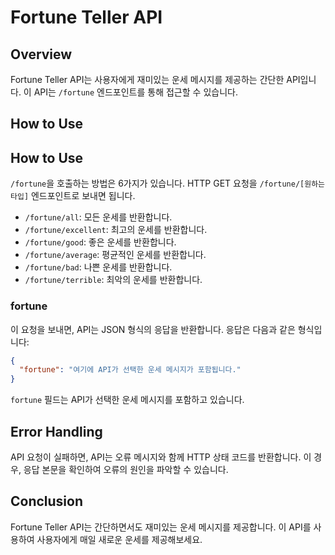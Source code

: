 # Fortune Teller API

## Overview

Fortune Teller API는 사용자에게 재미있는 운세 메시지를 제공하는 간단한 API입니다. 이 API는 `/fortune` 엔드포인트를 통해 접근할 수 있습니다.

## How to Use

## How to Use

`/fortune`을 호출하는 방법은 6가지가 있습니다. HTTP GET 요청을 `/fortune/[원하는 타입]` 엔드포인트로 보내면 됩니다.

- `/fortune/all`: 모든 운세를 반환합니다.
- `/fortune/excellent`: 최고의 운세를 반환합니다.
- `/fortune/good`: 좋은 운세를 반환합니다.
- `/fortune/average`: 평균적인 운세를 반환합니다.
- `/fortune/bad`: 나쁜 운세를 반환합니다.
- `/fortune/terrible`: 최악의 운세를 반환합니다.

### fortune

이 요청을 보내면, API는 JSON 형식의 응답을 반환합니다. 응답은 다음과 같은 형식입니다:

```json
{
  "fortune": "여기에 API가 선택한 운세 메시지가 포함됩니다."
}
```

`fortune` 필드는 API가 선택한 운세 메시지를 포함하고 있습니다.

## Error Handling

API 요청이 실패하면, API는 오류 메시지와 함께 HTTP 상태 코드를 반환합니다. 이 경우, 응답 본문을 확인하여 오류의 원인을 파악할 수 있습니다.

## Conclusion

Fortune Teller API는 간단하면서도 재미있는 운세 메시지를 제공합니다. 이 API를 사용하여 사용자에게 매일 새로운 운세를 제공해보세요.
